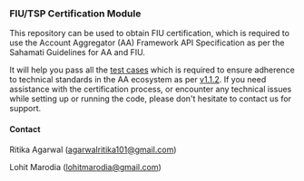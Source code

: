 ### FIU/TSP Certification Module
This repository can be used to obtain FIU certification, which is required to use the Account Aggregator (AA) Framework API Specification as per the Sahamati Guidelines for AA and FIU. 

It will help you pass all the [test cases](https://github.com/Sahamati/certification-framework/blob/main/certification-scenarios/fiu.md) which is required to ensure adherence to technical standards in the AA ecosystem as per [v1.1.2](https://api.rebit.org.in/viewSpec/AA_1_1_2.yaml). 
If you need assistance with the certification process, or encounter any technical issues while setting up or running the code, please don't hesitate to contact us for support.

#### Contact

Ritika Agarwal (agarwalritika101@gmail.com)

Lohit Marodia (lohitmarodia@gmail.com)
